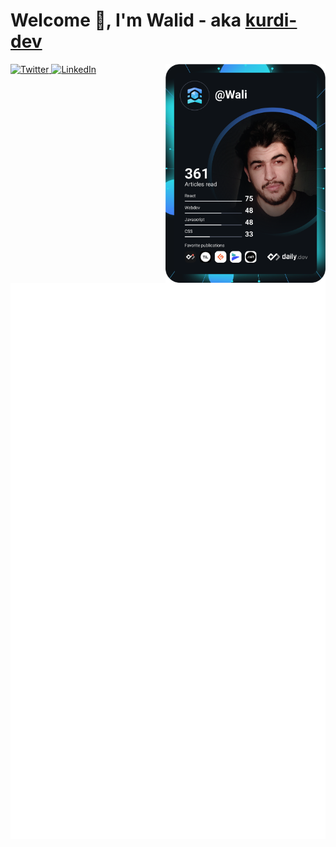 # Welcome 👋, I'm Walid - aka [kurdi-dev][website]

<div align="left">
  <a href="https://twitter.com/kurdi_dev">
    <img
      src="https://img.shields.io/twitter/follow/kurdi_dev?label=Twitter&logo=twitter&style=flat-square&color=1da1f2&logoColor=ffffff"
      alt="Twitter"
    />
  </a>
  <a href="https://www.linkedin.com/in/walid-r-rashed">
    <img
      src="https://img.shields.io/static/v1?logo=linkedin&style=flat-square&color=0072b1&label=LinkedIn&message=%E2%98%86"
      alt="LinkedIn"
    />
  </a>
  <a href="https://app.daily.dev/Wali">
    <img 
    src="https://github.com/kurdi-dev/kurdi-dev/blob/master/devcard.svg" width="256" align="right" alt="Walid R. Rashed's Dev Card"
    />
  </a>
</div>

<br />

![Metrics](https://github.com/kurdi-dev/kurdi-dev/blob/main/github-metrics.svg)



[website]: https://kurdi.dev
[twitter]: https://twitter.com/kurdi_dev
[linkedin]: https://linkedin.com/in/walid-r-rashed
[instagram]: https://instagram.com/kurdi_dev
